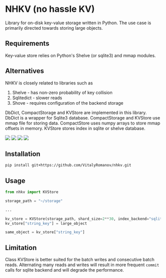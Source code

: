 # NHKV (no hassle KV)

Library for on-disk key-value storage written in Python. The use case is primarily directed towards storing large objects.

## Requirements

Key-value store relies on Python's Shelve (or sqlite3) and mmap modules. 

## Alternatives

NHKV is closely related to libraries such as 
1. Shelve - has non-zero probability of key collision
2. Sqlitedict - slower reads
3. Shove - requires configuration of the backend storage

DbDict, CompactStorage and KVStore are implemented in this library. DbDict is a wrapper for Sqlite3 database. CompactStorage and KVStore use mmap file for storing data. CompactStore uses numpy arrays to store mmap offsets in memory. KVStore stores index in sqlite or shelve database. 

![](https://www.dropbox.com/s/zp9pccodzfq6yy4/write_time_vs_data_size.png?dl=1)
![](https://www.dropbox.com/s/c3clm9h3kibzkaj/write_time_vs_string_length.png?dl=1)
![](https://www.dropbox.com/s/gy7c8mb684j3zqt/read_time_vs_data_size.png?dl=1)
![](https://www.dropbox.com/s/1tss4xl6djyffjg/read_time_vs_string_length.png?dl=1)

## Installation

```bash
pip install git+https://github.com/VitalyRomanov/nhkv.git
```

## Usage

```python
from nhkv import KVStore

storage_path = "~/storage"

...

kv_store = KVStore(storage_path, shard_size=2**30, index_backend="sqlite")
kv_store["string_key"] = large_object

same_object = kv_store["string_key"]
```

## Limitation

Class KVStore is better suited for the batch writes and consecutive batch reads. Alternating many reads and writes will result in more frequent `commit` calls for sqlite backend and will degrade the performance.
